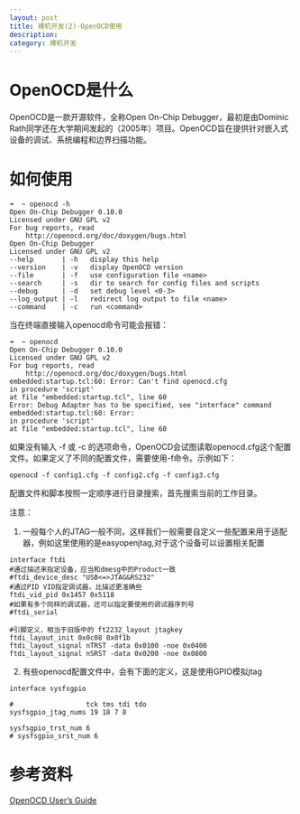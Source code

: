 ```yaml
---
layout: post
title: 裸机开发(2)-OpenOCD使用
description: 
category: 裸机开发
---
```

# OpenOCD是什么
OpenOCD是一款开源软件，全称Open On-Chip Debugger，最初是由Dominic Rath同学还在大学期间发起的（2005年）项目。OpenOCD旨在提供针对嵌入式设备的调试、系统编程和边界扫描功能。

# 如何使用
```
➜  ~ openocd -h
Open On-Chip Debugger 0.10.0
Licensed under GNU GPL v2
For bug reports, read
	http://openocd.org/doc/doxygen/bugs.html
Open On-Chip Debugger
Licensed under GNU GPL v2
--help       | -h	display this help
--version    | -v	display OpenOCD version
--file       | -f	use configuration file <name>
--search     | -s	dir to search for config files and scripts
--debug      | -d	set debug level <0-3>
--log_output | -l	redirect log output to file <name>
--command    | -c	run <command>
```
当在终端直接输入openocd命令可能会报错：
```
➜  ~ openocd
Open On-Chip Debugger 0.10.0
Licensed under GNU GPL v2
For bug reports, read
	http://openocd.org/doc/doxygen/bugs.html
embedded:startup.tcl:60: Error: Can't find openocd.cfg
in procedure 'script' 
at file "embedded:startup.tcl", line 60
Error: Debug Adapter has to be specified, see "interface" command
embedded:startup.tcl:60: Error: 
in procedure 'script' 
at file "embedded:startup.tcl", line 60
```

如果没有输入 -f 或 -c 的选项命令，OpenOCD会试图读取openocd.cfg这个配置文件。如果定义了不同的配置文件，需要使用-f命令。示例如下：
```
openocd -f config1.cfg -f config2.cfg -f config3.cfg
```
配置文件和脚本按照一定顺序进行目录搜索，首先搜索当前的工作目录。

注意：
1. 一般每个人的JTAG一般不同，这样我们一般需要自定义一些配置来用于适配器，例如这里使用的是easyopenjtag,对于这个设备可以设置相关配置

```
interface ftdi
#通过描述来指定设备，应当和dmesg中的Product一致
#ftdi_device_desc "USB<=>JTAG&RS232"
#通过PID VID指定调试器，比描述更准确些
ftdi_vid_pid 0x1457 0x5118
#如果有多个同样的调试器，还可以指定要使用的调试器序列号
#ftdi_serial
 
#引脚定义，相当于旧版中的 ft2232_layout jtagkey
ftdi_layout_init 0x0c08 0x0f1b
ftdi_layout_signal nTRST -data 0x0100 -noe 0x0400
ftdi_layout_signal nSRST -data 0x0200 -noe 0x0800
```

2. 有些openocd配置文件中，会有下面的定义，这是使用GPIO模拟jtag

```
interface sysfsgpio

#                  tck tms tdi tdo
sysfsgpio_jtag_nums 19 18 7 8

sysfsgpio_trst_num 6
# sysfsgpio_srst_num 6

```


# 参考资料
[OpenOCD User’s Guide](http://openocd.org/doc/html/index.html#toc-About-1)
